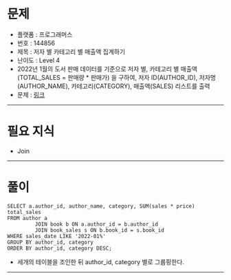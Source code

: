 # 문제
- 플랫폼 : 프로그래머스
- 번호 : 144856
- 제목 : 저자 별 카테고리 별 매출액 집계하기
- 난이도 : Level 4
- 2022년 1월의 도서 판매 데이터를 기준으로 저자 별, 카테고리 별 매출액(TOTAL_SALES = 판매량 * 판매가) 을 구하여, 저자 ID(AUTHOR_ID), 저자명(AUTHOR_NAME), 카테고리(CATEGORY), 매출액(SALES) 리스트를 출력
- 문제 : <a href="https://school.programmers.co.kr/learn/courses/30/lessons/144856" target="_blank">링크</a>

---

# 필요 지식
- Join

---

# 풀이
```mysql
SELECT a.author_id, author_name, category, SUM(sales * price) total_sales
FROM author a
         JOIN book b ON a.author_id = b.author_id
         JOIN book_sales s ON b.book_id = s.book_id
WHERE sales_date LIKE '2022-01%'
GROUP BY author_id, category
ORDER BY author_id, category DESC;
```
- 세개의 테이블을 조인한 뒤 author_id, category 별로 그룹핑한다.

---
